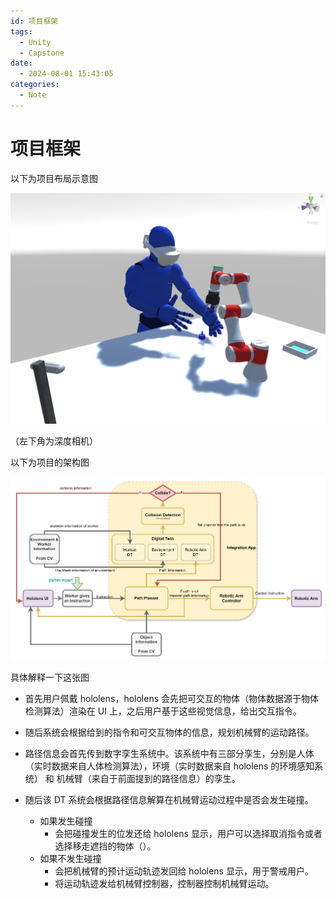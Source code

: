 ```yaml
---
id: 项目框架
tags:
  - Unity
  - Capstone
date:
  - 2024-08-01 15:43:05
categories:
  - Note
---
```

# 项目框架

以下为项目布局示意图

![](static/Z0rSbEGwPocdfvxH9IxcyqKbnKh.png)

（左下角为深度相机）

以下为项目的架构图

![](static/Mh5SbOFi4odvCoxSRLhcxYWBnde.png)

具体解释一下这张图

- 首先用户佩戴 hololens，hololens 会先把可交互的物体（物体数据源于物体检测算法）渲染在 UI 上，之后用户基于这些视觉信息，给出交互指令。
- 随后系统会根据给到的指令和可交互物体的信息，规划机械臂的运动路径。
- 路径信息会首先传到数字孪生系统中。该系统中有三部分孪生，分别是人体（实时数据来自人体检测算法），环境（实时数据来自 hololens 的环境感知系统） 和 机械臂（来自于前面提到的路径信息）的孪生。
- 随后该 DT 系统会根据路径信息解算在机械臂运动过程中是否会发生碰撞。

  - 如果发生碰撞
    - 会把碰撞发生的位发还给 hololens 显示，用户可以选择取消指令或者选择移走遮挡的物体（）。
  - 如果不发生碰撞
    - 会把机械臂的预计运动轨迹发回给 hololens 显示，用于警戒用户。
    - 将运动轨迹发给机械臂控制器，控制器控制机械臂运动。

